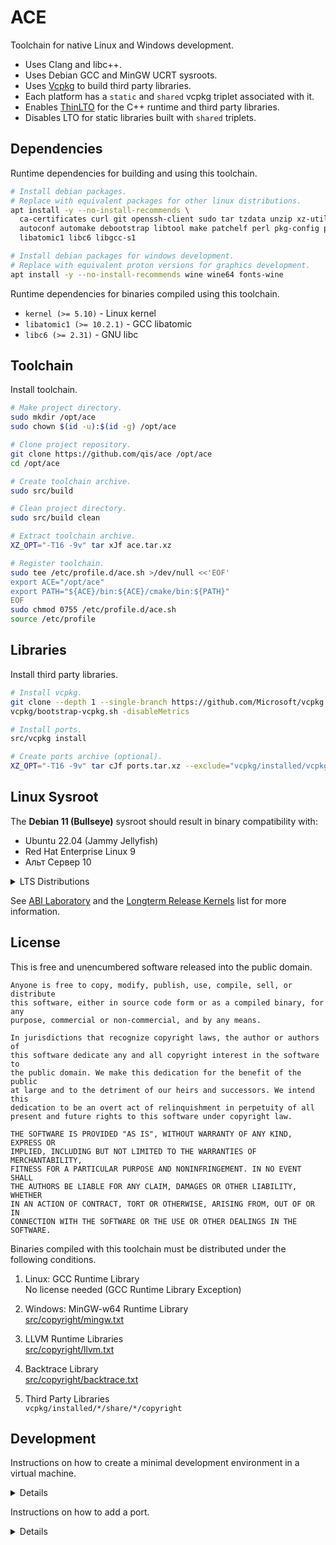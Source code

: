 # ACE
Toolchain for native Linux and Windows development.

* Uses Clang and libc++.
* Uses Debian GCC and MinGW UCRT sysroots.
* Uses [Vcpkg][vcp] to build third party libraries.
* Each platform has a `static` and `shared` vcpkg triplet associated with it.
* Enables [ThinLTO][lto] for the C++ runtime and third party libraries.
* Disables LTO for static libraries built with `shared` triplets.

## Dependencies
Runtime dependencies for building and using this toolchain.

```sh
# Install debian packages.
# Replace with equivalent packages for other linux distributions.
apt install -y --no-install-recommends \
  ca-certificates curl git openssh-client sudo tar tzdata unzip xz-utils zip \
  autoconf automake debootstrap libtool make patchelf perl pkg-config python3 strace \
  libatomic1 libc6 libgcc-s1

# Install debian packages for windows development.
# Replace with equivalent proton versions for graphics development.
apt install -y --no-install-recommends wine wine64 fonts-wine
```

Runtime dependencies for binaries compiled using this toolchain.

* `kernel (>= 5.10)` - Linux kernel
* `libatomic1 (>= 10.2.1)` - GCC libatomic
* `libc6 (>= 2.31)` - GNU libc

## Toolchain
Install toolchain.

```sh
# Make project directory.
sudo mkdir /opt/ace
sudo chown $(id -u):$(id -g) /opt/ace

# Clone project repository.
git clone https://github.com/qis/ace /opt/ace
cd /opt/ace

# Create toolchain archive.
sudo src/build

# Clean project directory.
sudo src/build clean

# Extract toolchain archive.
XZ_OPT="-T16 -9v" tar xJf ace.tar.xz

# Register toolchain.
sudo tee /etc/profile.d/ace.sh >/dev/null <<'EOF'
export ACE="/opt/ace"
export PATH="${ACE}/bin:${ACE}/cmake/bin:${PATH}"
EOF
sudo chmod 0755 /etc/profile.d/ace.sh
source /etc/profile
```

## Libraries
Install third party libraries.

```sh
# Install vcpkg.
git clone --depth 1 --single-branch https://github.com/Microsoft/vcpkg
vcpkg/bootstrap-vcpkg.sh -disableMetrics

# Install ports.
src/vcpkg install

# Create ports archive (optional).
XZ_OPT="-T16 -9v" tar cJf ports.tar.xz --exclude="vcpkg/installed/vcpkg" vcpkg/installed
```

## Linux Sysroot
The **Debian 11 (Bullseye)** sysroot should result in binary compatibility with:

- Ubuntu 22.04 (Jammy Jellyfish)
- Red Hat Enterprise Linux 9
- Альт Сервер 10

<details>
<summary>LTS Distributions</summary>

| Distribution                   |      LTS       |    Extended    | Kernel   | GNU libc |
|--------------------------------|:--------------:|:--------------:|----------|----------|
| Debian 8 (Jessie)              |   2020-07-01   |   2025-06-30   | 3.16     | 2.19     |
| Debian 9 (Stretch)             |   2022-07-01   |   2027-06-30   | 4.9      | 2.24     |
| Debian 10 (Buster)             |   2024-07-01   |   2029-06-30   | 4.19     | 2.28     |
| **Debian 11 (Bullseye)**       | **2026-07-01** | **2031-06-30** | **5.10** | **2.31** |
| Ubuntu 16.04 (Xenial Xerus)    |   2021-04-01   |   2026-04-01   | 4.4      | 2.23     |
| Ubuntu 18.04 (Bionic Beaver)   |   2023-04-01   |   2028-04-01   | 5.3      | 2.27     |
| Ubuntu 20.04 (Focal Fossa)     |   2025-04-01   |   2030-04-01   | 5.4      | 2.31     |
| Ubuntu 22.04 (Jammy Jellyfish) |   2027-04-01   |   2032-04-01   | 5.15     | 2.35     |
| Red Hat Enterprise Linux 7     |   2024-06-30   |   2026-06-30   | 3.10     | 2.17     |
| Red Hat Enterprise Linux 8     |   2029-05-31   |   2031-05-31   | 4.18     | 2.28     |
| Red Hat Enterprise Linux 9     |   2032-05-31   |   2034-05-31   | 5.14     | 2.34     |
| Альт Сервер 9                  |   2023-12-31   |                | 4.19     | 2.27     |
| Альт Сервер 10                 |                |                | 5.15     | 2.32     |

</details>

See [ABI Laboratory][abi] and the [Longterm Release Kernels][lts] list for more information.

## License
This is free and unencumbered software released into the public domain.

```
Anyone is free to copy, modify, publish, use, compile, sell, or distribute
this software, either in source code form or as a compiled binary, for any
purpose, commercial or non-commercial, and by any means.

In jurisdictions that recognize copyright laws, the author or authors of
this software dedicate any and all copyright interest in the software to
the public domain. We make this dedication for the benefit of the public
at large and to the detriment of our heirs and successors. We intend this
dedication to be an overt act of relinquishment in perpetuity of all
present and future rights to this software under copyright law.

THE SOFTWARE IS PROVIDED "AS IS", WITHOUT WARRANTY OF ANY KIND, EXPRESS OR
IMPLIED, INCLUDING BUT NOT LIMITED TO THE WARRANTIES OF MERCHANTABILITY,
FITNESS FOR A PARTICULAR PURPOSE AND NONINFRINGEMENT. IN NO EVENT SHALL
THE AUTHORS BE LIABLE FOR ANY CLAIM, DAMAGES OR OTHER LIABILITY, WHETHER
IN AN ACTION OF CONTRACT, TORT OR OTHERWISE, ARISING FROM, OUT OF OR IN
CONNECTION WITH THE SOFTWARE OR THE USE OR OTHER DEALINGS IN THE SOFTWARE.
```

Binaries compiled with this toolchain must be distributed under the following conditions.

1. Linux: GCC Runtime Library<br/>
   No license needed (GCC Runtime Library Exception)

2. Windows: MinGW-w64 Runtime Library<br/>
   [src/copyright/mingw.txt](src/copyright/mingw.txt)

3. LLVM Runtime Libraries<br/>
   [src/copyright/llvm.txt](src/copyright/llvm.txt)

4. Backtrace Library<br/>
   [src/copyright/backtrace.txt](src/copyright/backtrace.txt)

5. Third Party Libraries<br/>
   `vcpkg/installed/*/share/*/copyright`


## Development
Instructions on how to create a minimal development environment in a virtual machine.

<details>

Create a virtual machine.

```sh
# Create disk image.
mkdir qemu
qemu-img create -f qcow2 qemu/debian.qcow 50G

# Download debian image.
curl -L https://cdimage.debian.org/cdimage/release/11.7.0/amd64/iso-cd/debian-11.7.0-amd64-netinst.iso -o qemu/debian.iso

# Install debian using defaults where appropriate.
# During software selection, pick only "SSH server" and "standard system utilities".
qemu-system-x86_64 -hda qemu/debian.qcow -m 20480 -enable-kvm -cpu host -smp 16 \
  -boot d -cdrom qemu/debian.iso

# Boot system.
qemu-system-x86_64 -hda qemu/debian.qcow -m 20480 -enable-kvm -cpu host -smp 16 \
  -device e1000,netdev=net0 -netdev user,id=net0,hostfwd=tcp::5555-:22

# Log in as user.
ssh -o UserKnownHostsFile=/dev/null -o StrictHostKeyChecking=no -p 5555 localhost

# Update system and install sudo(1).
su -c "apt update && apt upgrade -y && apt autoremove -y --purge && apt install -y sudo" -

# Add user to the sudo group.
su -c "gpasswd -a $(id -un) sudo"

# Log out.
exit

# Log in as user.
ssh -o UserKnownHostsFile=/dev/null -o StrictHostKeyChecking=no -p 5555 localhost

# Configure git.
git config --global core.eol lf
git config --global core.autocrlf false
git config --global core.filemode false
git config --global pull.rebase false
```

Follow [Dependencies](#dependencies) and [Toolchain](#toolchain) instructions.

```sh
# Check for rpath defects.
sudo src/build check

# Delete check directory.
sudo rm -rf check
```

Follow [Libraries](#libraries) instructions.

```sh
# Build and run tests.
src/vcpkg test

# Delete tests directory.
rm -rf tests
```

Verify binaries on host.

```sh
# Copy toolchain archive.
scp -o UserKnownHostsFile=/dev/null -o StrictHostKeyChecking=no -P 5555 \
  localhost:/opt/ace/ace.tar.xz /opt/ace/

# Copy ports archive.
scp -o UserKnownHostsFile=/dev/null -o StrictHostKeyChecking=no -P 5555 \
  localhost:/opt/ace/ports.tar.xz /opt/ace/

# Shutdown virtual machine.
sudo halt -p

# Reset project directory.
sudo src/build reset

# Extract toolchain archive.
XZ_OPT="-T16 -9v" tar xJf ace.tar.xz

# Extract ports archive.
XZ_OPT="-T16 -9v" tar xJf ports.tar.xz

# Build and run tests.
src/vcpkg test

# Delete tests directory.
rm -rf tests

# Delete virtual machine.
rm -rf qemu
```

</details>

Instructions on how to add a port.

<details>

Use the `luajit` port as an example.

```sh
# Create backup.
rm -f vcpkg.tar.xz
XZ_OPT="-T16 -9v" tar cJf vcpkg.tar.xz vcpkg

# Search for port using vcpkg.
vcpkg/vcpkg search luajit

# Inspect dependencies and choose features.
vim vcpkg/ports/luajit/vcpkg.json

# Add "luajit" to the PORTS variable in src/vcpkg.
vim src/vcpkg

# Try to install port.
src/vcpkg install luajit

# If the installation failed and the problem can be solved with
# a simple triplet override, modify src/ports.cmake.
vim src/ports.cmake

# If the installation failed and the build process must be altered,
# create a copy of the port directory in src/ports and edit it.
cp -R vcpkg/ports/luajit src/ports/
vim src/ports/luajit/portfile.cmake

# If the installation failed and the port needs to be patched,
# install it in editable mode until it works.
src/vcpkg --editable install luajit

# Optional: Create a patch and add it to the portfile.
cmake/bin/cmake -E chdir vcpkg/buildtrees/luajit/src \
  diff -ruNp f34f7265aa-eb31d8cee1.clean f34f7265aa-eb31d8cee1 \
  > src/ports/luajit/0001-clang-fixes.patch
vim src/ports/luajit/portfile.cmake

# Clean vcpkg directory.
src/vcpkg clean

# Install port to verify the dependency graph.
src/vcpkg --recurse install luajit

# Create tests.
cp -R src/tests/zlib src/tests/luajit
vim src/tests/luajit/config.cmake
vim src/tests/luajit/main.cpp

# Build and run tests.
src/vcpkg test luajit

# Create commit.
git diff
git status
git add src/vcpkg src/ports.cmake src/ports src/tests
git commit -m "added port: luajit"
git push
```

</details>

[vcp]: https://vcpkg.io/
[lto]: https://clang.llvm.org/docs/ThinLTO.html
[abi]: https://abi-laboratory.pro/?view=timeline&l=glibc
[lts]: https://www.kernel.org/category/releases.html
